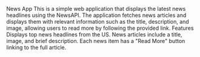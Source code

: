 News App
This is a simple web application that displays the latest news headlines using the NewsAPI. 
The application fetches news articles and displays them with relevant information such as the title, description, and image, allowing users to read more by following the provided link.
Features
Displays top news headlines from the US.
News articles include a title, image, and brief description.
Each news item has a "Read More" button linking to the full article.


